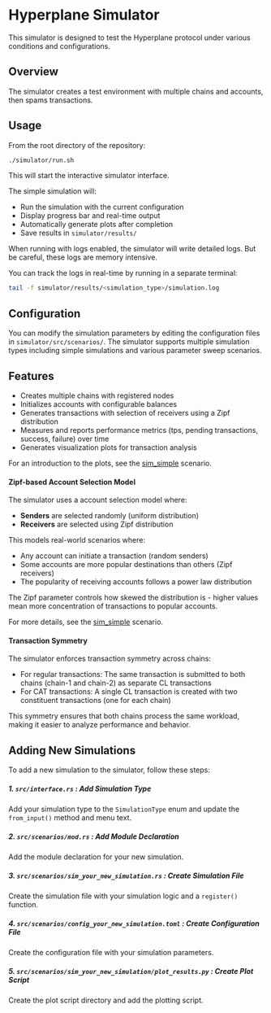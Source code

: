 # Hyperplane Simulator

This simulator is designed to test the Hyperplane protocol under various conditions and configurations.

## Overview

The simulator creates a test environment with multiple chains and accounts, then spams transactions.


## Usage

From the root directory of the repository:

```bash
./simulator/run.sh
```

This will start the interactive simulator interface.

The simple simulation will:

- Run the simulation with the current configuration
- Display progress bar and real-time output
- Automatically generate plots after completion
- Save results in `simulator/results/`

When running with logs enabled, the simulator will write detailed logs. But be careful, these logs are memory intensive.

You can track the logs in real-time by running in a separate terminal:

```bash
tail -f simulator/results/<simulation_type>/simulation.log
```

## Configuration

You can modify the simulation parameters by editing the configuration files in `simulator/src/scenarios/`. The simulator supports multiple simulation types including simple simulations and various parameter sweep scenarios.

## Features

- Creates multiple chains with registered nodes
- Initializes accounts with configurable balances
- Generates transactions with selection of receivers using a Zipf distribution
- Measures and reports performance metrics (tps, pending transactions, success, failure) over time
- Generates visualization plots for transaction analysis

For an introduction to the plots, see the [sim_simple](./src/scenarios/sim_simple/README.md) scenario.

#### Zipf-based Account Selection Model

The simulator uses a account selection model where:

- **Senders** are selected randomly (uniform distribution)
- **Receivers** are selected using Zipf distribution

This models real-world scenarios where:

- Any account can initiate a transaction (random senders)
- Some accounts are more popular destinations than others (Zipf receivers)
- The popularity of receiving accounts follows a power law distribution

The Zipf parameter controls how skewed the distribution is - higher values mean more concentration of transactions to popular accounts.

For more details, see the [sim_simple](./src/scenarios/sim_simple/README.md) scenario.

#### Transaction Symmetry

The simulator enforces transaction symmetry across chains:

- For regular transactions: The same transaction is submitted to both chains (chain-1 and chain-2) as separate CL transactions
- For CAT transactions: A single CL transaction is created with two constituent transactions (one for each chain)

This symmetry ensures that both chains process the same workload, making it easier to analyze performance and behavior.

## Adding New Simulations

To add a new simulation to the simulator, follow these steps:

##### 1. `src/interface.rs` : Add Simulation Type
Add your simulation type to the `SimulationType` enum and update the `from_input()` method and menu text.

##### 2. `src/scenarios/mod.rs` : Add Module Declaration
Add the module declaration for your new simulation.

##### 3. `src/scenarios/sim_your_new_simulation.rs` : Create Simulation File
Create the simulation file with your simulation logic and a `register()` function.

##### 4. `src/scenarios/config_your_new_simulation.toml` : Create Configuration File
Create the configuration file with your simulation parameters.

##### 5. `src/scenarios/sim_your_new_simulation/plot_results.py` : Create Plot Script
Create the plot script directory and add the plotting script.
